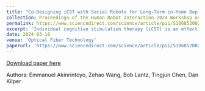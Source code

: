 ```yaml
---
title: "Co-Designing iCST with Social Robots for Long-Term in-Home Deployment for Persons with Dementia"
collection: Proceedings of the Human Robot Interaction 2024 Workshop on Ageing in Place
permalink: https://www.sciencedirect.com/science/article/pii/S1068520023000226
excerpt: 'Individual cognitive stimulation therapy (iCST) is an effective therapeutic intervention that has been explored for aiding the cognitive ability of persons with dementia (PwDs). Despite its significant benefits, research evidence shows that it has been limited due to the burdens of caregivers, thus leading to low adherence. Therefore, this work explores the development of a social robot by co-designing with the key stakeholders for a 4-week in-home deployment in the homes of 10 PwDs. The system’s effectiveness will be evaluated by assessing changes in the quality of life of the users and the caregiving burdens of their carers....'
date: 2024-03-18
venue: 'Optical Fiber Technology'
paperurl: 'https://www.sciencedirect.com/science/article/pii/S1068520023000226'
---
```



[Download paper here](http://academicpages.github.io/files/paper2.pdf)

Authors: Emmanuel Akinrintoyo, Zehao Wang, Bob Lantz, Tingjun Chen, Dan Kilper
